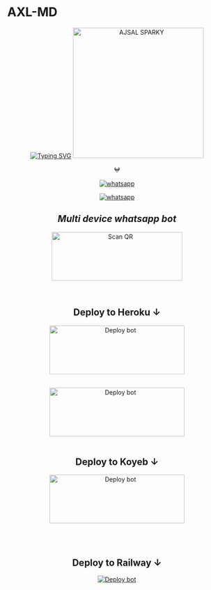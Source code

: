 # AXL-MD 
<div align="center">
<a href="https://git.io/typing-svg"><img src="https://readme-typing-svg.demolab.com?font=Ribeye&size=50&pause=1000&color=00FFFF&center=true&width=910&height=100&lines=I'm+A-X-L+MD;ᴍᴜʟᴛɪ+ᴅɪᴠɪᴄᴇ+ᴡʜᴀᴛꜱᴀᴩᴩ+ʙᴏᴛ;ᴄᴏᴅᴇᴅ+ʙy+ᴛᴇᴀᴍ-ꜱᴩᴀʀᴋy" alt="Typing SVG" /></a>
<img alt="AJSAL SPARKY" height="300" src="https://i.imgur.com/HGvPCKM.jpg">
</p>
  </a>
</p>
   
<p align="center">
𖤍
<p align="center">

  <a aria-label="Join our chats" href="https://chat.whatsapp.com/HbekCMezwdr6bZXFjTNkLH" target="_blank">
    <img alt="whatsapp" src="https://img.shields.io/badge/Join Group-25D366?style=for-the-badge&logo=whatsapp&logoColor=white" />
  </a>
 
<p align="center">
  
<p align="center">
<a href="https://api.whatsapp.com/send?phone=+919539412641&text=*_From+Github🍒_*" target="blank">
<img alt="whatsapp" src="https://img.shields.io/badge/Contact-25D366?style=for-the-badge&logo=whatsapp&logoColor=white" />
  </a>
  
## _Multi device whatsapp bot_
  
<div align="center">
   
<a href="https://api.whatsapp.com/send?phone=+919539412641&text=*Developing!+wait+and+seeee😌👣🍒*"><img align="center" src="https://i.imgur.com/dzPTA6u.png" alt="Scan QR" height="112" width="300" /></a><br>



<div>
<br>

## Deploy to Heroku ↓

<a href="https://api.whatsapp.com/send?phone=+919539412641&text=*Developing!+wait+and+seeee😌👣🍒*" target="blank"><img align="center" src="https://i.imgur.com/cxaSEWe.png" alt="Deploy bot" height="112" width="310" /></a>
  <div>
<br>
<a href="https://api.whatsapp.com/send?phone=+919539412641&text=*Developing!+wait+and+seeee😌👣🍒*" target="blank"><img align="center" src="https://i.imgur.com/6rs61MY.png" alt="Deploy bot" height="112" width="310" /></a>
  <div>
<br>

## Deploy to Koyeb ↓

<a href="https://api.whatsapp.com/send?phone=+919539412641&text=*Developing!+wait+and+seeee😌👣🍒*" target="blank"><img align="center" src="https://i.imgur.com/PNoLtFq.png" alt="Deploy bot" height="112" width="310" /></a>
  <div>
<br>
<div>
  <br>


## Deploy to Railway ↓

<a href="https://api.whatsapp.com/send?phone=+919539412641&text=*Developing!+wait+and+seeee😌👣🍒*" target="blank"><img align="center" src="https://railway.app/button.svg" alt="Deploy bot" height="" width="" /></a>
  <div>
<br>
<div>
  <br>
